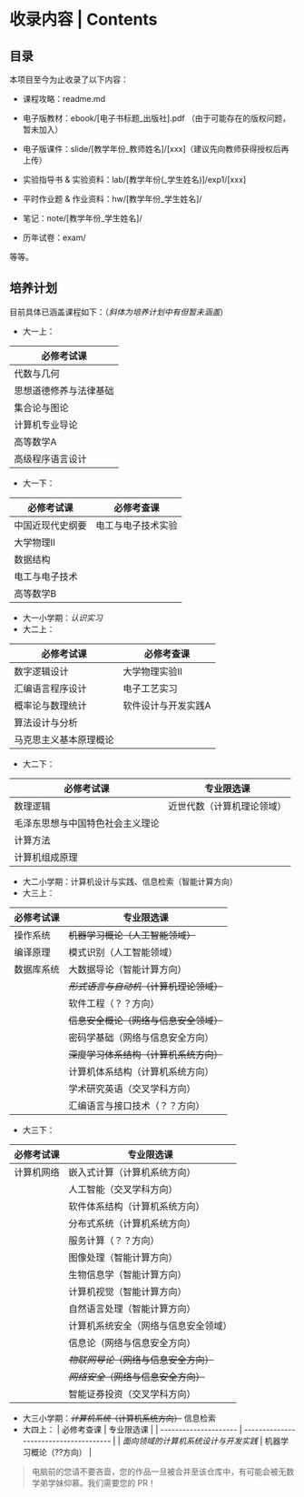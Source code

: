 # 收录内容 | Contents

## 目录

本项目至今为止收录了以下内容：

- 课程攻略：readme.md
- 电子版教材：ebook/[电子书标题\_出版社].pdf （由于可能存在的版权问题，暂未加入）

- 电子版课件：slide/[教学年份\_教师姓名]/[xxx]（建议先向教师获得授权后再上传）

- 实验指导书 & 实验资料：lab/[教学年份(\_学生姓名)]/exp1/[xxx]

- 平时作业题 & 作业资料：hw/[教学年份\_学生姓名]/

- 笔记：note/[教学年份\_学生姓名]/

- 历年试卷：exam/

等等。

## 培养计划

目前具体已涵盖课程如下：（*斜体为培养计划中有但暂未涵盖*）

- 大一上：

| 必修考试课             |
| ---------------------- |
| 代数与几何             |
| 思想道德修养与法律基础 |
| 集合论与图论           |
| 计算机专业导论         |
| 高等数学A              |
| 高级程序语言设计       |

- 大一下：

| 必修考试课       | 必修考查课         |
| ---------------- | ------------------ |
| 中国近现代史纲要 | 电工与电子技术实验 |
| 大学物理II       |                    |
| 数据结构         |                    |
| 电工与电子技术   |                    |
| 高等数学B        |                    |

- 大一小学期：*认识实习*
- 大二上：

| 必修考试课             | 必修考查课          |
| ---------------------- | ------------------- |
| 数字逻辑设计           | 大学物理实验II      |
| 汇编语言程序设计       | 电子工艺实习        |
| 概率论与数理统计       | 软件设计与开发实践A |
| 算法设计与分析         |                     |
| 马克思主义基本原理概论 |                     |

- 大二下：

| 必修考试课                       | 专业限选课                 |
| -------------------------------- | -------------------------- |
| 数理逻辑                         | 近世代数（计算机理论领域） |
| 毛泽东思想与中国特色社会主义理论 |                            |
| 计算方法                         |                            |
| 计算机组成原理                   |                            |

- 大二小学期：计算机设计与实践、信息检索（智能计算方向）
- 大三上：

| 必修考试课   | 专业限选课                           |
| ------------ | ------------------------------------ |
| 操作系统     | ~~机器学习概论（人工智能领域）~~         |
| 编译原理     | 模式识别（人工智能领域）             |
| 数据库系统    | 大数据导论（智能计算方向）         |
|              | ~~*形式语言与自动机*（计算机理论领域）~~ |
|              | 软件工程（？？方向）                |
|              | ~~信息安全概论（网络与信息安全领域）~~   |
|              | 密码学基础（网络与信息安全方向）     |
|              | ~~深度学习体系结构（计算机系统方向）~~  |
|              | 计算机体系结构（计算机系统方向）   |
|              | 学术研究英语（交叉学科方向）         |
|              | 汇编语言与接口技术（？？方向）        |

- 大三下：

| 必修考试课            | 专业限选课                             |
| --------------------- | -------------------------------------- |
| 计算机网络            | 嵌入式计算（计算机系统方向）         |
|                       | 人工智能（交叉学科方向）         |
|                       | 软件体系结构（计算机系统方向）       |
|                       | 分布式系统（计算机系统方向）         |
|                      | 服务计算（？？方向）           |
|                       | 图像处理（智能计算方向）             |
|                       | 生物信息学（智能计算方向）           |
|                       | 计算机视觉（智能计算方向）           |
|                       |  自然语言处理（智能计算方向）         |
|                       | 计算机系统安全（网络与信息安全领域） |
|                       | 信息论（网络与信息安全方向）         |
|                       | ~~*物联网导论*（网络与信息安全方向）~~     |
|                       | ~~*网络安全*（网络与信息安全方向）~~   |
|                       | 智能证券投资（交叉学科方向）         |


- 大三小学期：~~*计算机系统*（计算机系统方向）~~
              信息检索
- 大四上：
| 必修考查课            | 专业限选课                             |
| --------------------- | -------------------------------------- |
| *面向领域的计算机系统设计与开发实践* | 机器学习概论（??方向）         |


>  电脑前的您请不要吝啬，您的作品一旦被合并至该仓库中，有可能会被无数学弟学妹仰慕。我们需要您的 PR！

